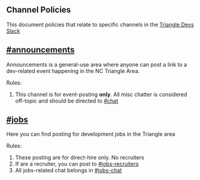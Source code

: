 ## Channel Policies

This document policies that relate to specific channels in the [Triangle Devs Slack](http://triangledevslack.com)


## [#announcements](https://triangledevs.slack.com/messages/jobs/)
Announcements is a general-use area where anyone can post a link to a dev-related event happening in the NC Triangle Area. 

Rules:
1. This channel is for event-posting **only**. All misc chatter is considered off-topic and should be directed to [#chat](https://triangledevs.slack.com/messages/chat/)

## [#jobs](https://triangledevs.slack.com/messages/jobs/)

Here you can find posting for development jobs in the Triangle area

Rules:

1. These posting are for direct-hire only. No recruiters
2. If are a recruiter, you can post to [#jobs-recruiters](https://triangledevs.slack.com/messages/jobs-recruiters/)
3. All jobs-related chat belongs in [#jobs-chat](https://triangledevs.slack.com/messages/jobs-chat/)

